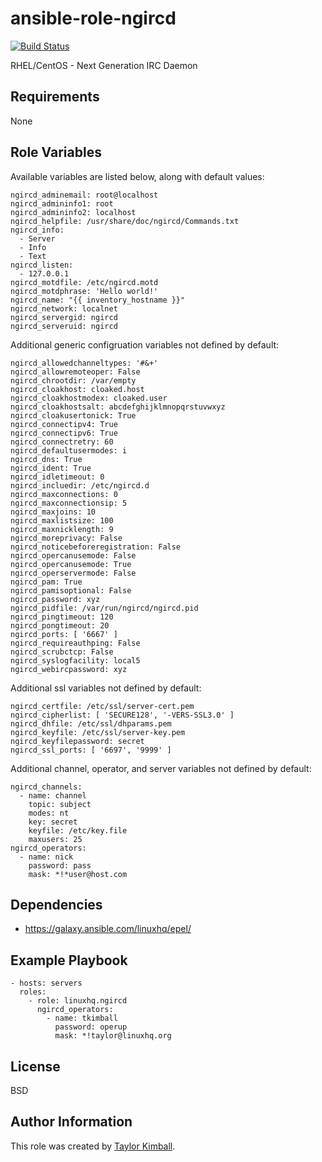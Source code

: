 # ansible-role-ngircd

[![Build Status](https://travis-ci.org/linuxhq/ansible-role-ngircd.svg?branch=master)](https://travis-ci.org/linuxhq/ansible-role-ngircd)

RHEL/CentOS - Next Generation IRC Daemon

## Requirements

None

## Role Variables

Available variables are listed below, along with default values:

    ngircd_adminemail: root@localhost
    ngircd_admininfo1: root
    ngircd_admininfo2: localhost
    ngircd_helpfile: /usr/share/doc/ngircd/Commands.txt
    ngircd_info:
      - Server
      - Info
      - Text
    ngircd_listen:
      - 127.0.0.1
    ngircd_motdfile: /etc/ngircd.motd
    ngircd_motdphrase: 'Hello world!'
    ngircd_name: "{{ inventory_hostname }}"
    ngircd_network: localnet
    ngircd_servergid: ngircd
    ngircd_serveruid: ngircd

Additional generic configruation variables not defined by default:

    ngircd_allowedchanneltypes: '#&+'
    ngircd_allowremoteoper: False
    ngircd_chrootdir: /var/empty
    ngircd_cloakhost: cloaked.host
    ngircd_cloakhostmodex: cloaked.user
    ngircd_cloakhostsalt: abcdefghijklmnopqrstuvwxyz
    ngircd_cloakusertonick: True
    ngircd_connectipv4: True
    ngircd_connectipv6: True
    ngircd_connectretry: 60
    ngircd_defaultusermodes: i
    ngircd_dns: True
    ngircd_ident: True
    ngircd_idletimeout: 0
    ngircd_incluedir: /etc/ngircd.d
    ngircd_maxconnections: 0
    ngircd_maxconnectionsip: 5
    ngircd_maxjoins: 10
    ngircd_maxlistsize: 100
    ngircd_maxnicklength: 9
    ngircd_moreprivacy: False
    ngircd_noticebeforeregistration: False
    ngircd_opercanusemode: False
    ngircd_opercanusemode: True
    ngircd_operservermode: False
    ngircd_pam: True
    ngircd_pamisoptional: False
    ngircd_password: xyz
    ngircd_pidfile: /var/run/ngircd/ngircd.pid
    ngircd_pingtimeout: 120
    ngircd_pongtimeout: 20
    ngircd_ports: [ '6667' ] 
    ngircd_requireauthping: False
    ngircd_scrubctcp: False
    ngircd_syslogfacility: local5
    ngircd_webircpassword: xyz

Additional ssl variables not defined by default:

    ngircd_certfile: /etc/ssl/server-cert.pem
    ngircd_cipherlist: [ 'SECURE128', '-VERS-SSL3.0' ]
    ngircd_dhfile: /etc/ssl/dhparams.pem
    ngircd_keyfile: /etc/ssl/server-key.pem
    ngircd_keyfilepassword: secret
    ngircd_ssl_ports: [ '6697', '9999' ]

Additional channel, operator, and server variables not defined by default:

    ngircd_channels:
      - name: channel
        topic: subject
        modes: nt
        key: secret
        keyfile: /etc/key.file
        maxusers: 25
    ngircd_operators:
      - name: nick
        password: pass
        mask: *!*user@host.com

## Dependencies

 * https://galaxy.ansible.com/linuxhq/epel/

## Example Playbook

    - hosts: servers
      roles:
        - role: linuxhq.ngircd
          ngircd_operators:
            - name: tkimball
              password: operup
              mask: *!taylor@linuxhq.org

## License

BSD

## Author Information

This role was created by [Taylor Kimball](http://www.linuxhq.org).
